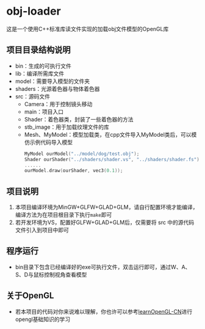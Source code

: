 # obj-loader
这是一个使用C++标准库读文件实现的加载obj文件模型的OpenGL库

## 项目目录结构说明
- bin：生成的可执行文件
- lib：编译所需库文件
- model：需要导入模型的文件夹
- shaders：光源着色器与物体着色器
- src：源码文件
    - Camera：用于控制镜头移动
    - main：项目入口
    - Shader：着色器类，封装了一些着色器的方法
    - stb_image：用于加载纹理文件的库
    - Mesh、MyModel：模型加载类，在cpp文件导入MyModel类后，可以模仿示例代码导入模型
        ```cpp
        MyModel ourModel("../model/dog/test.obj");
        Shader ourShader("../shaders/shader.vs", "../shaders/shader.fs");
        ......
        ourModel.draw(ourShader, vec3(0.1));
        ```

## 项目说明
1. 本项目编译环境为MinGW+GLFW+GLAD+GLM，请自行配置环境才能编译，编译方法为在项目根目录下执行`make`即可
2. 若开发环境为VS，配置好GLFW+GLAD+GLM后，仅需要将 src 中的源代码文件引入到项目中即可

## 程序运行
- bin目录下包含已经编译好的exe可执行文件，双击运行即可，通过W、A、S、D与鼠标控制视角查看模型

## 关于OpenGL
- 若本项目的代码对你来说难以理解，你也许可以参考[learnOpenGL-CN](https://learnopengl-cn.github.io/)进行opengl基础知识的学习